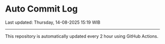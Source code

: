 # Auto Commit Log

Last updated: Thursday, 14-08-2025 15:19 WIB

---

This repository is automatically updated every 2 hour using GitHub Actions.
